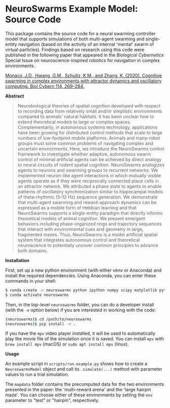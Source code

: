 # NeuroSwarms Example Model: Source Code

This package contains the source code for a neural swarming controller model
that supports simulations of both multi-agent swarming and single-entity
navigation (based on the activity of an internal 'mental' swarm of virtual
particles). Findings based on research using this code were published in the
following paper that appeared in the *Biological Cybernetics* Special Issue
on neuroscience-inspired robotics for navigation in complex environments.

[Monaco, J.D., Hwang, G.M., Schultz, K.M., and Zhang, K. (2020). Cognitive
swarming in complex environments with attractor dynamics and oscillatory
computing. Biol Cybern 114, 269–284.](https://doi.org/10.1007/s00422-020-00823-z)

**Abstract**

> Neurobiological theories of spatial cognition developed with respect to
> recording data from relatively small and/or simplistic environments compared
> to animals’ natural habitats. It has been unclear how to extend theoretical
> models to large or complex spaces. Complementarily, in autonomous systems
> technology, applications have been growing for distributed control methods
> that scale to large numbers of low-footprint mobile platforms. Animals and
> many-robot groups must solve common problems of navigating complex and
> uncertain environments. Here, we introduce the NeuroSwarms control framework
> to investigate whether adaptive, autonomous swarm control of minimal
> artificial agents can be achieved by direct analogy to neural circuits of
> rodent spatial cognition. NeuroSwarms analogizes agents to neurons and
> swarming groups to recurrent networks. We implemented neuron-like agent
> interactions in which mutually visible agents operate as if they were
> reciprocally connected place cells in an attractor network. We attributed a
> phase state to agents to enable patterns of oscillatory synchronization
> similar to hippocampal models of theta-rhythmic (5–12 Hz) sequence
> generation. We demonstrate that multi-agent swarming and reward-approach
> dynamics can be expressed as a mobile form of Hebbian learning and that
> NeuroSwarms supports a single-entity paradigm that directly informs
> theoretical models of animal cognition. We present emergent behaviors
> including phase-organized rings and trajectory sequences that interact with
> environmental cues and geometry in large, fragmented mazes. Thus, NeuroSwarms
> is a model artificial spatial system that integrates autonomous control and
> theoretical neuroscience to potentially uncover common principles to advance
> both domains.

**Installation**

First, set up a new python environment (with either venv or Anaconda) and
install the required dependencies. Using Anaconda, you can enter these commands
in your shell:

```bash
$ conda create -n neuroswarms python ipython numpy scipy matplotlib pytables pillow
$ conda activate neuroswarms
```

Then, in the top-level `neuroswarms` folder, you can do a developer install
(with the `-e` option below) if you are interested in working with the code:

```bash
(neuroswarms)$ cd /path/to/neuroswarms
(neuroswarms)$ pip install -e .
```

If you have the `mpv` video player installed, it will be used to automatically
play the movie file of the simulation once it is saved. You can install `mpv`
with `brew install mpv` (macOS) or `sudo apt install mpv` (linux).

**Usage**

An example script in `scripts/run-example.py` shows how to create a
`NeuroswarmsModel` object and call its `.simulate(...)` method with parameter
values to run a trial simulation.

The `mapdata` folder contains the precomputed data for the two environments
presented in the paper: the 'multi-reward arena' and the 'large hairpin maze'.
You can choose either of these environments by setting the `env` parameter to
"test" or "hairpin", respectively.
